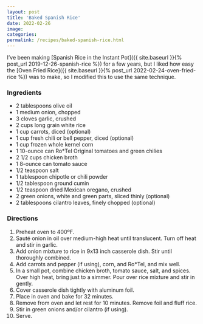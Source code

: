 ```yaml
---
layout: post
title: 'Baked Spanish Rice'
date: 2022-02-26
image:
categories:
permalink: /recipes/baked-spanish-rice.html
---
```


I’ve been making [Spanish Rice in the Instant Pot]({{ site.baseurl }}{% post_url 2019-12-26-spanish-rice %}) for a few years, but I liked how easy the [Oven Fried Rice]({{ site.baseurl }}{% post_url 2022-02-24-oven-fried-rice %}) was to make, so I modified this to use the same technique.

### Ingredients

- 2 tablespoons olive oil
- 1 medium onion, chopped
- 3 cloves garlic, crushed
- 2 cups long grain white rice
- 1 cup carrots, diced (optional)
- 1 cup fresh chili or bell pepper, diced (optional)
- 1 cup frozen whole kernel corn
- 1 10-ounce can Ro*Tel Original tomatoes and green chilies
- 2 1/2 cups chicken broth
- 1 8-ounce can tomato sauce
- 1/2 teaspoon salt
- 1 tablespoon chipotle or chili powder
- 1/2 tablespoon ground cumin
- 1/2 teaspoon dried Mexican oregano, crushed
- 2 green onions, white and green parts, sliced thinly (optional)
- 2 tablespoons cilantro leaves, finely chopped (optional)

### Directions

1. Preheat oven to 400ºF.
2. Sauté onion in oil over medium-high heat until translucent. Turn off heat and stir in garlic.
3. Add onion mixture to rice in 9x13 inch casserole dish. Stir until thoroughly combined.
4. Add carrots and pepper (if using), corn, and Ro*Tel, and mix well.
5. In a small pot, combine chicken broth, tomato sauce, salt, and spices. Over high heat, bring just to a simmer. Pour over rice mixture and stir in gently.
6. Cover casserole dish tightly with aluminum foil.
7. Place in oven and bake for 32 minutes.
8. Remove from oven and let rest for 10 minutes. Remove foil and fluff rice.
9. Stir in green onions and/or cilantro (if using).
10. Serve.
